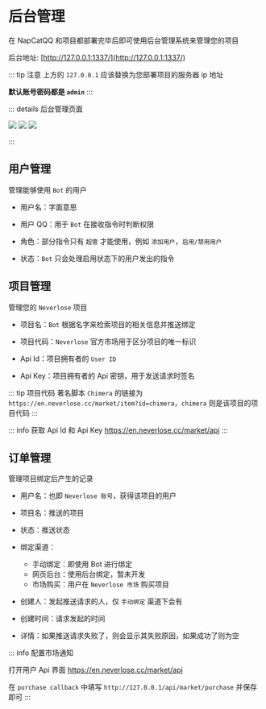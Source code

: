 # 后台管理

在 NapCatQQ 和项目都部署完毕后即可使用后台管理系统来管理您的项目

后台地址:
[http://127.0.0.1:1337/](http://127.0.0.1:1337/)

::: tip 注意
上方的 `127.0.0.1` 应该替换为您部署项目的服务器 ip 地址

**默认账号密码都是 `admin`**
:::

::: details 后台管理页面

![](/images/user.png)
![](/images/item.png)
![](/images/order.png)

:::

## 用户管理

管理能够使用 `Bot` 的用户

- 用户名：字面意思
- 用户 QQ：用于 `Bot` 在接收指令时判断权限 <Badge type="danger" text="必须唯一" />
- 角色：部分指令只有 `超管` 才能使用，例如 `添加用户`，`启用/禁用用户`

- 状态：`Bot` 只会处理启用状态下的用户发出的指令

## 项目管理

管理您的 `Neverlose` 项目

- 项目名：`Bot` 根据名字来检索项目的相关信息并推送绑定 <Badge type="danger" text="必须唯一" />
- 项目代码：`Neverlose` 官方市场用于区分项目的唯一标识 <Badge type="danger" text="必须唯一" />
- Api Id：项目拥有者的 `User ID`

- Api Key：项目拥有者的 Api 密钥，用于发送请求时签名

::: tip 项目代码
著名脚本 `Chimera` 的链接为 `https://en.neverlose.cc/market/item?id=chimera`，`chimera` 则是该项目的项目代码
:::

::: info 获取 Api Id 和 Api Key
https://en.neverlose.cc/market/api
:::

## 订单管理

管理项目绑定后产生的记录

- 用户名：也即 `Neverlose 账号`，获得该项目的用户
- 项目名：推送的项目
- 状态：推送状态
- 绑定渠道：
  - 手动绑定：即使用 Bot 进行绑定
  - 网页后台：使用后台绑定，暂未开发
  - 市场购买：用户在 `Neverlose 市场` 购买项目
- 创建人：发起推送请求的人，仅 `手动绑定` 渠道下会有
- 创建时间：请求发起的时间

- 详情：如果推送请求失败了，则会显示其失败原因，如果成功了则为空

::: info 配置市场通知

打开用户 Api 界面 https://en.neverlose.cc/market/api

在 `purchase callback` 中填写 `http://127.0.0.1/api/market/purchase` 并保存即可 <Badge type="warning" text="127.0.0.1 替换为您的服务器 ip" />
:::
